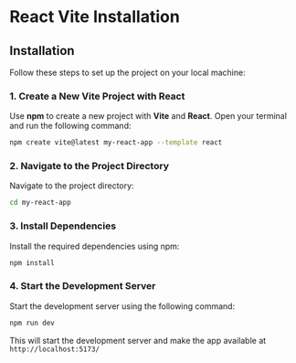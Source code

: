 # React Vite Installation

## Installation

Follow these steps to set up the project on your local machine:

### 1. Create a New Vite Project with React
Use **npm** to create a new project with **Vite** and **React**. Open your terminal and run the following command:

```bash
npm create vite@latest my-react-app --template react
```

### 2. Navigate to the Project Directory
Navigate to the project directory:
```bash
cd my-react-app
```

### 3. Install Dependencies
Install the required dependencies using npm:
```bash
npm install
```

### 4. Start the Development Server
Start the development server using the following command:
```bash 
npm run dev
```
This will start the development server and make the app available at `http://localhost:5173/`
